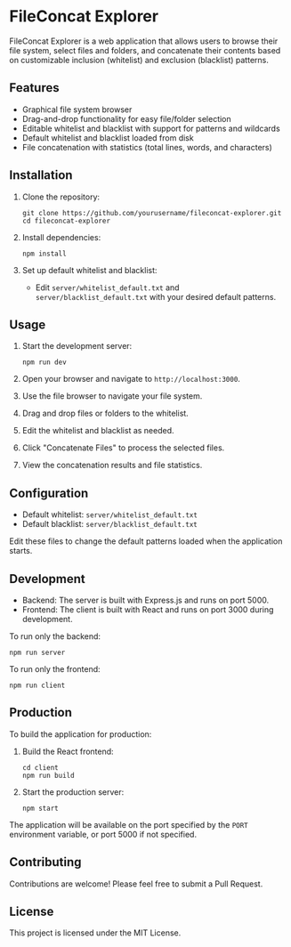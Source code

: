 # FileConcat Explorer

FileConcat Explorer is a web application that allows users to browse their file system, select files and folders, and concatenate their contents based on customizable inclusion (whitelist) and exclusion (blacklist) patterns.

## Features

- Graphical file system browser
- Drag-and-drop functionality for easy file/folder selection
- Editable whitelist and blacklist with support for patterns and wildcards
- Default whitelist and blacklist loaded from disk
- File concatenation with statistics (total lines, words, and characters)

## Installation

1. Clone the repository:
   ```
   git clone https://github.com/yourusername/fileconcat-explorer.git
   cd fileconcat-explorer
   ```

2. Install dependencies:
   ```
   npm install
   ```

3. Set up default whitelist and blacklist:
   - Edit `server/whitelist_default.txt` and `server/blacklist_default.txt` with your desired default patterns.

## Usage

1. Start the development server:
   ```
   npm run dev
   ```

2. Open your browser and navigate to `http://localhost:3000`.

3. Use the file browser to navigate your file system.

4. Drag and drop files or folders to the whitelist.

5. Edit the whitelist and blacklist as needed.

6. Click "Concatenate Files" to process the selected files.

7. View the concatenation results and file statistics.

## Configuration

- Default whitelist: `server/whitelist_default.txt`
- Default blacklist: `server/blacklist_default.txt`

Edit these files to change the default patterns loaded when the application starts.

## Development

- Backend: The server is built with Express.js and runs on port 5000.
- Frontend: The client is built with React and runs on port 3000 during development.

To run only the backend:
```
npm run server
```

To run only the frontend:
```
npm run client
```

## Production

To build the application for production:

1. Build the React frontend:
   ```
   cd client
   npm run build
   ```

2. Start the production server:
   ```
   npm start
   ```

The application will be available on the port specified by the `PORT` environment variable, or port 5000 if not specified.

## Contributing

Contributions are welcome! Please feel free to submit a Pull Request.

## License

This project is licensed under the MIT License.